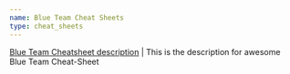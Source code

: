 ```yaml
---
name: Blue Team Cheat Sheets
type: cheat_sheets
---
```


[Blue Team Cheatsheet description](https://google.com) | This is the description for awesome Blue Team Cheat-Sheet




